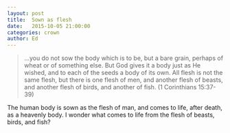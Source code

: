 ```yaml
---
layout: post
title:  Sown as flesh
date:   2015-10-05 21:00:00
categories: crown
author: Ed
---
```


> …you do not sow the body which is to be, but a bare grain, perhaps of wheat or of something else. But God gives it a body just as He wished, and to each of the seeds a body of its own. All flesh is not the same flesh, but there is one flesh of men, and another flesh of beasts, and another flesh of birds, and another of fish. (1 Corinthians 15:37-39)

The human body is sown as the flesh of man, and comes to life, after death, as a heavenly body. I wonder what comes to life from the flesh of beasts, birds, and fish?
